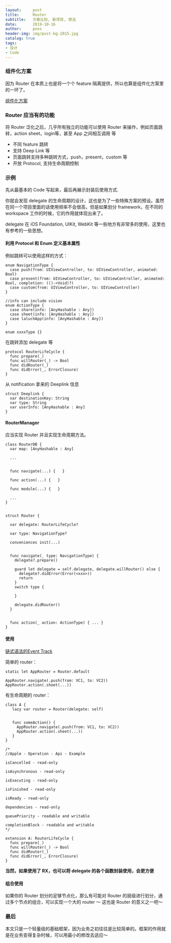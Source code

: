 ```yaml
---
layout:     post
title:      Router
subtitle:   方案比较, 新项目, 想法
date:       2019-10-16
author:     poos
header-img: img/post-bg-2015.jpg
catalog: true
tags:
- 设计
- Code
---
```



### 组件化方案

因为 Router 在本质上也是将一个个 feature 隔离提供，所以也算是组件化方案里的一环了。

[组件化方案](https://poos.github.io/2018/10/10/Module/)

### Router 应当有的功能

将 Router 泛化之后，几乎所有独立的功能可以使用 Router 来操作，例如页面跳转，action sheet，login等，甚至 App 之间相互调用 等

- 不同 feature 跳转
- 支持 Deep Link 等
- 页面跳转支持多种跳转方式，push，present，custom 等
- 开放 Protocol, 支持生命周期控制


### 示例

先从最基本的 Code 写起来，最后再展示封装后使用方式.

你就会发现 delegate 的生命周期的设计，这也是为了一些特殊方案的预设。虽然在同一个项目里面的话使用频率不会很高，但是如果划分 framework，在不同的 workspace 工作的时候，它的作用就体现出来了。

delegate 在 iOS Foundation, UIKit, WebKit 等一些地方有非常多的使用，这里也有参考的一些思想。

#### 利用 Protocol 和 Enum 定义基本属性

例如跳转可以使用这样的方式：
```
enum NavigationType {
  case push(from: UIViewController, to: UIViewController, animated: Bool)
  case present(from: UIViewController, to: UIViewController, animated: Bool, completion: (()->Void)?)
  case custom(from: UIViewController, to: UIViewController)
}

//info can include vision
enum ActionType {
  case share(info: [AnyHashable : Any])
  case sheet(info: [AnyHashable : Any])
  case laluchApp(info: [AnyHashable : Any])
}

enum xxxxType {}
```


在跳转添加 delegate 等
```
protocol RouterLifeCycle {
  func prepare(_)
  func willRouter(_) -> Bool
  func didRouter(_)
  func didError(_, ErrorClosure)
}
```


从 notification 拿来的 Deeplink 信息
```
struct Deeplink {
  var destinationKey: String
  var type: String
  var userInfo: [AnyHashable : Any]
}
```

#### RouterManager

应当实现 Router 并且实现生命周期方法。

```
class RouterDB {
  var map: [AnyHashable : Any]

  ...


  func navigate(...) {   }

  func action(...) {   }

  func module(...) {   }

  ...
}


struct Router {

  var delegate: RouterLifeCycle?

  var type: NavigationType?

  conveniences init(...)


  func navigate(_ type: NavigationType) {
    delegate?.prepare()

    guard let delegate = self.delegate, delegate.willRouter() else {
      delegate?.didError(Error(<xxx>))
      return
    }
    switch type {

    }

    delegate.didRouter()
  }


  func action(_ action: ActionType) { ... }
}
```

#### 使用


[链式语法的Event Track](https://poos.github.io/2018/07/17/ProjectEvent/)

简单的 router：

```
static let AppRouter = Router.default

AppRouter.navigate(.push(from: VC1, to: VC2))
AppRouter.action(.sheet(...))
```

有生命周期的 router：

```
class A {
   lazy var router = Router(delegate: self)


   func someAction() {
     AppRouter.navigate(.push(from: VC1, to: VC2))
     AppRouter.action(.sheet(...))
   }
}

/*
//Apple - Operation - Api - Example

isCancelled - read-only

isAsynchronous - read-only

isExecuting - read-only

isFinished - read-only

isReady - read-only

dependencies - read-only

queuePriority - readable and writable

completionBlock - readable and writable
*/

extension A: RouterLifeCycle {
  func prepare(_)
  func willRouter(_) -> Bool
  func didRouter(_)
  func didError(_, ErrorClosure)
}
```

**当然，如果使用了 RX，也可以将 delegate 的各个函数封装使用，会更方便**


#### 组合使用


如果你的 Router 划分的足够节点化，那么有可能对 Router 的层级进行划分，通过多个节点的组合，可以实现一个大的 router ～ 这也是 Router 的意义之一吧～


### 最后

本文只是一个轻量级的基础框架，因为业务之初往往是比较简单的。框架的作用就是在业务变得复杂时候，可以用最小的修改去适应～
